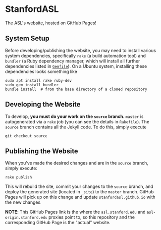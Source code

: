 # StanfordASL
The ASL's website, hosted on GitHub Pages!

## System Setup
Before developing/publishing the website, you may need to install various system dependencies, specifically `rake` (a build automation tool) and `bundler` (a Ruby dependency manager, which will install all further dependencies listed in [`Gemfile`](Gemfile)). On a Ubuntu system, installing these dependencies looks something like
```shell
sudo apt install rake ruby-dev
sudo gem install bundler
bundle install  # from the base directory of a cloned repository
```

## Developing the Website
To develop, **you must do your work on the `source` branch**. `master` is autogenerated via a `rake` job (you can see the details in `Rakefile`). The `source` branch contains all the Jekyll code. To do this, simply execute
```shell
git checkout source
```

## Publishing the Website
When you've made the desired changes and are in the `source` branch, simply execute:
```shell
rake publish
```
This will rebuild the site, commit your changes to the `source` branch, and deploy the generated site (located in `_site`) to the `master` branch. GitHub Pages will pick up on this change and update `stanfordasl.github.io` with the new changes.

**NOTE**: This GitHub Pages link is the where the `asl.stanford.edu` and `asl-origin.stanford.edu` proxies point to, so this repository and the corresponding GitHub Page is the "actual" website.

